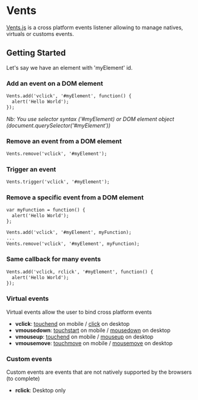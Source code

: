 # Vents
[Vents.js](https://github.com/maximetch/Vents) is a cross platform events listener allowing to manage natives, virtuals or customs events.

## Getting Started

Let's say we have an element with 'myElement' id.

### Add an event on a DOM element

```html
Vents.add('vclick', '#myElement', function() {
  alert('Hello World');
});
```

<i>Nb: You use selector syntax ('#myElement) or DOM element object (document.querySelector('#myElement'))</i>

### Remove an event from a DOM element

```html
Vents.remove('vclick', '#myElement');
```

### Trigger an event

```html
Vents.trigger('vclick', '#myElement');
```

### Remove a specific event from a DOM element

```html
var myFunction = function() {
  alert('Hello World');
};

Vents.add('vclick', '#myElement', myFunction);
...
Vents.remove('vclick', '#myElement', myFunction);
```

### Same callback for many events
```html
Vents.add('vclick, rclick', '#myElement', function() {
  alert('Hello World');
});
```

### Virtual events
Virtual events allow the user to bind cross platform events

- __vclick__: [touchend](https://developer.mozilla.org/en-US/docs/Web/Events/touchend) on mobile / [click](https://developer.mozilla.org/en-US/docs/Web/Events/click) on desktop
- __vmousedown__: [touchstart](https://developer.mozilla.org/en-US/docs/Web/Events/touchstart) on mobile / [mousedown](https://developer.mozilla.org/en-US/docs/Web/Events/mousedown) on desktop
- __vmouseup__: [touchend](https://developer.mozilla.org/en-US/docs/Web/Events/touchend) on mobile / [mouseup](https://developer.mozilla.org/en-US/docs/Web/Events/mouseup) on desktop
- __vmousemove__: [touchmove](https://developer.mozilla.org/en-US/docs/Web/Events/touchmove) on mobile / [mousemove](https://developer.mozilla.org/en-US/docs/Web/Events/mousemove) on desktop

### Custom events
Custom events are events that are not natively supported by the browsers (to complete)

- __rclick__: Desktop only
